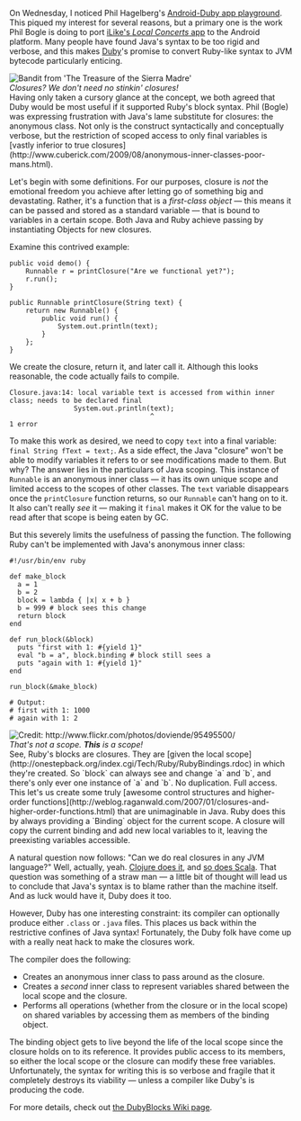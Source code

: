 On Wednesday, I noticed Phil Hagelberg's [Android-Duby app playground](http://github.com/technomancy/Garrett "Garret: A playground for Android Duby development"). This piqued my interest for several reasons, but a primary one is the work Phil Bogle is doing to port [iLike's <em>Local Concerts</em> app](http://www.ilike.com/mobile/concerts) to the Android platform. Many people have found Java's syntax to be too rigid and verbose, and this makes [Duby](http://github.com/headius/duby)'s promise to convert Ruby-like syntax to JVM bytecode particularly enticing.

<div class="rightImage"><img src="//threebrothers.org/brendan/blog/closures-in-java-ruby-and-duby/badges.png" alt="Bandit from 'The Treasure of the Sierra Madre'" /><br/><em>Closures? We don't need no stinkin' closures!</em></div>
Having only taken a cursory glance at the concept, we both agreed that Duby would be most useful if it supported Ruby's block syntax. Phil (Bogle) was expressing frustration with Java's lame substitute for closures: the anonymous class. Not only is the construct syntactically and conceptually verbose, but the restriction of scoped access to only final variables is [vastly inferior to true closures](http://www.cuberick.com/2009/08/anonymous-inner-classes-poor-mans.html).

Let's begin with some definitions. For our purposes, closure is *not* the emotional freedom you achieve after letting go of something big and devastating. Rather, it's a function that is a *first-class object* &mdash; this means it can be passed and stored as a standard variable &mdash; that is bound to variables in a certain scope. Both Java and Ruby achieve passing by instantiating Objects for new closures.

Examine this contrived example:

    public void demo() {
        Runnable r = printClosure("Are we functional yet?");
        r.run();
    }

    public Runnable printClosure(String text) {
        return new Runnable() {
            public void run() {
                System.out.println(text);
            }
        };
    }

We create the closure, return it, and later call it. Although this looks reasonable, the code actually fails to compile.

    Closure.java:14: local variable text is accessed from within inner class; needs to be declared final
                    System.out.println(text);
                                       ^
    1 error

To make this work as desired, we need to copy `text` into a final variable: `final String fText = text;`. As a side effect, the Java "closure" won't be able to modify variables it refers to or see modifications made to them. But why? The answer lies in the particulars of Java scoping. This instance of `Runnable` is an anonymous inner class &mdash; it has its own unique scope and limited access to the scopes of other classes. The `text` variable disappears once the `printClosure` function returns, so our `Runnable` can't hang on to it. It also can't really *see* it &mdash; making it `final` makes it OK for the value to be read after that scope is being eaten by GC.

But this severely limits the usefulness of passing the function. The following Ruby can't be implemented with Java's anonymous inner class:

    #!/usr/bin/env ruby

    def make_block
      a = 1
      b = 2
      block = lambda { |x| x + b }
      b = 999 # block sees this change
      return block
    end

    def run_block(&block)
      puts "first with 1: #{yield 1}"
      eval "b = a", block.binding # block still sees a
      puts "again with 1: #{yield 1}"
    end

    run_block(&make_block)

    # Output:
    # first with 1: 1000
    # again with 1: 2

<div class="rightImage"><img src="//threebrothers.org/brendan/blog/closures-in-java-ruby-and-duby/scope.png" alt="Credit: http://www.flickr.com/photos/doviende/95495500/" title="Credit: http://www.flickr.com/photos/doviende/95495500/" /><br/><em>That's not a scope. <b>This</b> is a scope!</em></div>
See, Ruby's blocks are closures. They are [given the local scope](http://onestepback.org/index.cgi/Tech/Ruby/RubyBindings.rdoc) in which they're created. So `block` can always see and change `a` and `b`, and there's only ever one instance of `a` and `b`. No duplication. Full access. This let's us create some truly [awesome control structures and higher-order functions](http://weblog.raganwald.com/2007/01/closures-and-higher-order-functions.html) that are unimaginable in Java. Ruby does this by always providing a `Binding` object for the current scope. A closure will copy the current binding and add new local variables to it, leaving the preexisting variables accessible.

A natural question now follows: "Can we do real closures in any JVM language?" Well, actually, yeah. [Clojure does it](http://clojure.org/functional_programming#toc2), and [so does Scala](http://www.scala-lang.org/node/4960). That question was something of a straw man &mdash; a little bit of thought will lead us to conclude that Java's syntax is to blame rather than the machine itself. And as luck would have it, Duby does it too.

However, Duby has one interesting constraint: its compiler can optionally produce either `.class` or `.java` files. This places us back within the restrictive confines of Java syntax! Fortunately, the Duby folk have come up with a really neat hack to make the closures work.

The compiler does the following:

* Creates an anonymous inner class to pass around as the closure.
* Creates a *second* inner class to represent variables shared between the local scope and the closure.
* Performs all operations (whether from the closure or in the local scope) on shared variables by accessing them as members of the binding object.

The binding object gets to live beyond the life of the local scope since the closure holds on to its reference. It provides public access to its members, so either the local scope or the closure can modify these free variables. Unfortunately, the syntax for writing this is so verbose and fragile that it completely destroys its viability &mdash; unless a compiler like Duby's is producing the code.

For more details, check out [the DubyBlocks Wiki page](http://kenai.com/projects/duby/pages/DubyBlocks).

<br style="clear:both;"/>
